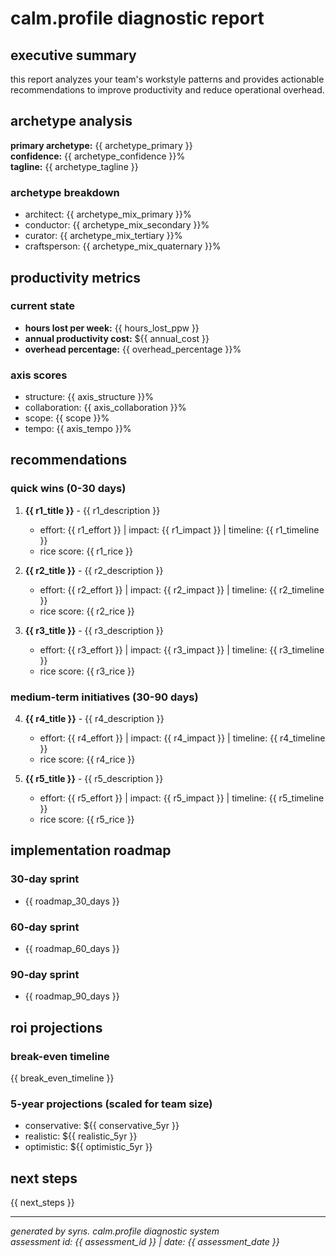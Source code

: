 # calm.profile diagnostic report

## executive summary

this report analyzes your team's workstyle patterns and provides actionable recommendations to improve productivity and reduce operational overhead.

## archetype analysis

**primary archetype:** {{ archetype_primary }}  
**confidence:** {{ archetype_confidence }}%  
**tagline:** {{ archetype_tagline }}

### archetype breakdown
- architect: {{ archetype_mix_primary }}%
- conductor: {{ archetype_mix_secondary }}%
- curator: {{ archetype_mix_tertiary }}%
- craftsperson: {{ archetype_mix_quaternary }}%

## productivity metrics

### current state
- **hours lost per week:** {{ hours_lost_ppw }}
- **annual productivity cost:** ${{ annual_cost }}
- **overhead percentage:** {{ overhead_percentage }}%

### axis scores
- structure: {{ axis_structure }}%
- collaboration: {{ axis_collaboration }}%
- scope: {{ scope }}%
- tempo: {{ axis_tempo }}%

## recommendations

### quick wins (0-30 days)
1. **{{ r1_title }}** - {{ r1_description }}
   - effort: {{ r1_effort }} | impact: {{ r1_impact }} | timeline: {{ r1_timeline }}
   - rice score: {{ r1_rice }}

2. **{{ r2_title }}** - {{ r2_description }}
   - effort: {{ r2_effort }} | impact: {{ r2_impact }} | timeline: {{ r2_timeline }}
   - rice score: {{ r2_rice }}

3. **{{ r3_title }}** - {{ r3_description }}
   - effort: {{ r3_effort }} | impact: {{ r3_impact }} | timeline: {{ r3_timeline }}
   - rice score: {{ r3_rice }}

### medium-term initiatives (30-90 days)
4. **{{ r4_title }}** - {{ r4_description }}
   - effort: {{ r4_effort }} | impact: {{ r4_impact }} | timeline: {{ r4_timeline }}
   - rice score: {{ r4_rice }}

5. **{{ r5_title }}** - {{ r5_description }}
   - effort: {{ r5_effort }} | impact: {{ r5_impact }} | timeline: {{ r5_timeline }}
   - rice score: {{ r5_rice }}

## implementation roadmap

### 30-day sprint
- {{ roadmap_30_days }}

### 60-day sprint  
- {{ roadmap_60_days }}

### 90-day sprint
- {{ roadmap_90_days }}

## roi projections

### break-even timeline
{{ break_even_timeline }}

### 5-year projections (scaled for team size)
- conservative: ${{ conservative_5yr }}
- realistic: ${{ realistic_5yr }}
- optimistic: ${{ optimistic_5yr }}

## next steps

{{ next_steps }}

---

*generated by syrıs. calm.profile diagnostic system*  
*assessment id: {{ assessment_id }} | date: {{ assessment_date }}*


